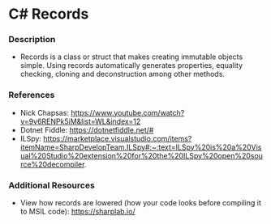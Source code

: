 # C# Records

### Description

* Records is a class or struct that makes creating immutable objects simple. Using records automatically generates properties, equality checking, cloning and deconstruction among other methods.

### References

* Nick Chapsas: https://www.youtube.com/watch?v=9v6RENPk5iM&list=WL&index=12
* Dotnet Fiddle: https://dotnetfiddle.net/#
* ILSpy: https://marketplace.visualstudio.com/items?itemName=SharpDevelopTeam.ILSpy#:~:text=ILSpy%20is%20a%20Visual%20Studio%20extension%20for%20the%20ILSpy%20open%20source%20decompiler.

### Additional Resources

* View how records are lowered (how your code looks before compiling it to MSIL code): https://sharplab.io/